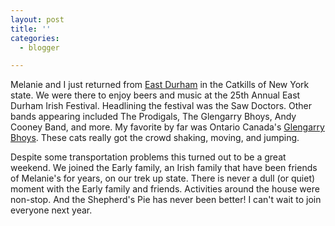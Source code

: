 ```yaml
---
layout: post
title: ''
categories:
  - blogger

---
```


Melanie and I just returned from [East Durham](http://www.east-durham.org/) in the Catkills of New York state.  We were there to enjoy beers and music at the 25th Annual East Durham Irish Festival.  Headlining the festival was the Saw Doctors.  Other bands appearing included The Prodigals, The Glengarry Bhoys, Andy Cooney Band, and more.  My favorite by far was Ontario Canada's [Glengarry Bhoys](http://www.glengarrybhoys.com/).  These cats really got the crowd shaking, moving, and jumping.

Despite some transportation problems this turned out to be a great weekend.  We joined the Early family, an Irish family that have been friends of Melanie's for years, on our trek up state.  There is never a dull (or quiet) moment with the Early family and friends.  Activities around the house were non-stop.  And the Shepherd's Pie has never been better!  I can't wait to join everyone next year.
